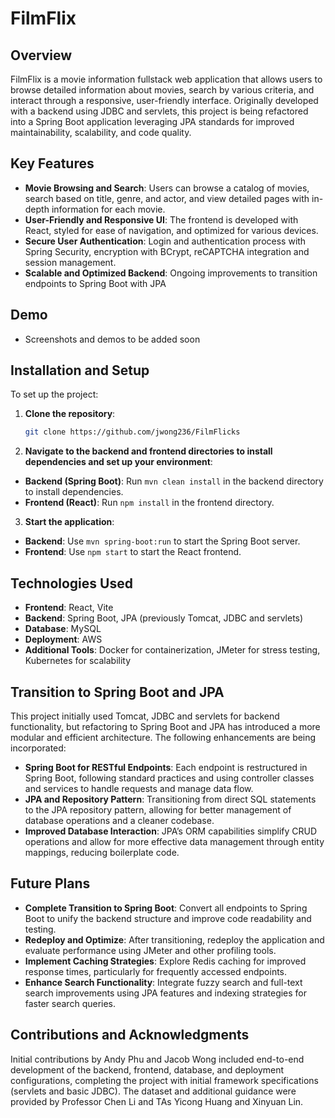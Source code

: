 # FilmFlix

## Overview
FilmFlix is a movie information fullstack web application that allows users to browse detailed information about movies, search by various criteria, and interact through a responsive, user-friendly interface. Originally developed with a backend using JDBC and servlets, this project is being refactored into a Spring Boot application leveraging JPA standards for improved maintainability, scalability, and code quality.

## Key Features
- **Movie Browsing and Search**: Users can browse a catalog of movies, search based on title, genre, and actor, and view detailed pages with in-depth information for each movie.
- **User-Friendly and Responsive UI**: The frontend is developed with React, styled for ease of navigation, and optimized for various devices.
- **Secure User Authentication**: Login and authentication process with Spring Security, encryption with BCrypt, reCAPTCHA integration and session management.
- **Scalable and Optimized Backend**: Ongoing improvements to transition endpoints to Spring Boot with JPA

## Demo
- Screenshots and demos to be added soon

## Installation and Setup
To set up the project:

1. **Clone the repository**:
   ```bash
   git clone https://github.com/jwong236/FilmFlicks
   ```
2. **Navigate to the backend and frontend directories to install dependencies and set up your environment**:
- **Backend (Spring Boot)**: Run `mvn clean install` in the backend directory to install dependencies.
- **Frontend (React)**: Run `npm install` in the frontend directory.
3. **Start the application**:
- **Backend**: Use `mvn spring-boot:run` to start the Spring Boot server.
- **Frontend**: Use `npm start` to start the React frontend.

## Technologies Used
- **Frontend**: React, Vite
- **Backend**: Spring Boot, JPA (previously Tomcat, JDBC and servlets)
- **Database**: MySQL
- **Deployment**: AWS
- **Additional Tools**: Docker for containerization, JMeter for stress testing, Kubernetes for scalability

## Transition to Spring Boot and JPA
This project initially used Tomcat, JDBC and servlets for backend functionality, but refactoring to Spring Boot and JPA has introduced a more modular and efficient architecture. The following enhancements are being incorporated:

- **Spring Boot for RESTful Endpoints**: Each endpoint is restructured in Spring Boot, following standard practices and using controller classes and services to handle requests and manage data flow.
- **JPA and Repository Pattern**: Transitioning from direct SQL statements to the JPA repository pattern, allowing for better management of database operations and a cleaner codebase.
- **Improved Database Interaction**: JPA’s ORM capabilities simplify CRUD operations and allow for more effective data management through entity mappings, reducing boilerplate code.

## Future Plans
- **Complete Transition to Spring Boot**: Convert all endpoints to Spring Boot to unify the backend structure and improve code readability and testing.
- **Redeploy and Optimize**: After transitioning, redeploy the application and evaluate performance using JMeter and other profiling tools.
- **Implement Caching Strategies**: Explore Redis caching for improved response times, particularly for frequently accessed endpoints.
- **Enhance Search Functionality**: Integrate fuzzy search and full-text search improvements using JPA features and indexing strategies for faster search queries.

## Contributions and Acknowledgments
Initial contributions by Andy Phu and Jacob Wong included end-to-end development of the backend, frontend, database, and deployment configurations, completing the project with initial framework specifications (servlets and basic JDBC). The dataset and additional guidance were provided by Professor Chen Li and TAs Yicong Huang and Xinyuan Lin.